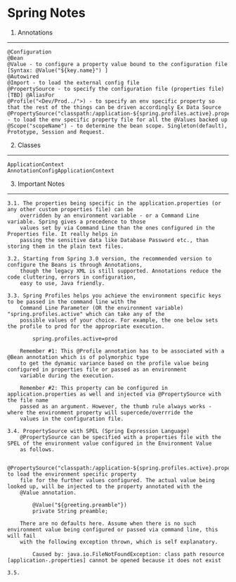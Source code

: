 # Spring Notes

1. Annotations
----------------
	@Configuration
	@Bean
	@Value - to configure a property value bound to the configuration file [Syntax: @Value("${key.name}") ]
	@Autowired
	@Import - to load the external config file
	@PropertySource - to specify the configuration file (properties file)
	[TBD] @AliasFor
	@Profile("<Dev/Prod../">) - to specify an env specific property so that the rest of the things can be driven accordingly Ex Data Source
	@PropertySource("classpath:/application-${spring.profiles.active}.properties") - to load the env specific property file for all the @Values backed up
	@Scope("scopeName") - to determine the bean scope. Singleton(default), Prototype, Session and Request.

2. Classes
-------------
	ApplicationContext
	AnnotationConfigApplicationContext

3. Important Notes
------------------
	3.1. The properties being specific in the application.properties (or any other custom properties file) can be
		overridden by an environment variable - or a Command Line variable. Spring gives a precedence to those
		values set by via Command Line than the ones configured in the Properties file. It really helps in
		passing the sensitive data like Database Password etc., than storing them in the plain text files.

	3.2. Starting from Spring 3.0 version, the recommended version to configure the Beans is through Annotations, 
		though the legacy XML is still supported. Annotations reduce the code cluttering, errors in configuration,
		easy to use, Java friendly. 

	3.3. Spring Profiles helps you achieve the environment specific keys to be passed in the command line with the 
		Command Line Parameter (OR the environment variable) "spring.profiles.active" which can take any of the 
		possible values of your choice. For example, the one below sets the profile to prod for the appropriate execution.

			spring.profiles.active=prod

		Remember #1: This @Profile annotation has to be associated with a @Bean annotation which is of polymorphic type
		to get the dynamic variance based on the profile value being configured in properties file or passed as an environment
		variable during the execution.

		Remember #2: This property can be configured in application.properties as well and injected via @PropertySource with the file name
		passed as an argument. However, the thumb rule always works - where the environment property will supercede/overrride the
		values in the configuration file. 

	3.4. PropertySource with SPEL (Spring Expression Language) 
		@PropertySource can be specified with a properties file with the SPEL of the environment value configured in the Environment Value
		as follows.

			@PropertySource("classpath:/application-${spring.profiles.active}.properties") to load the environment specific property
		file for the further values configured. The actual value being looked up, will be injected to the property annotated with the
		@Value annotation. 

			@Value("${greeting.preamble"})
			private String preamble;

		There are no defaults here. Assume when there is no such environment value being configured or passed via command line, this will fail
		with the following exception thrown, which is self explanatory.

			Caused by: java.io.FileNotFoundException: class path resource [application-.properties] cannot be opened because it does not exist

	3.5. 	
